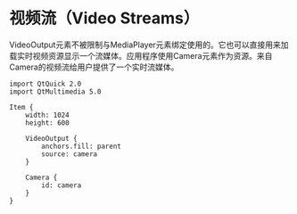 # 视频流（Video Streams）

VideoOutput元素不被限制与MediaPlayer元素绑定使用的。它也可以直接用来加载实时视频资源显示一个流媒体。应用程序使用Camera元素作为资源。来自Camera的视频流给用户提供了一个实时流媒体。

```
import QtQuick 2.0
import QtMultimedia 5.0

Item {
    width: 1024
    height: 600

    VideoOutput {
        anchors.fill: parent
        source: camera
    }

    Camera {
        id: camera
    }
}
```
